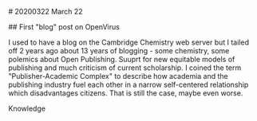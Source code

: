 # 20200322 March 22

## First "blog" post on OpenVirus

I used to have a blog on the Cambridge Chemistry web server but I tailed off 2 years ago about 13 years of blogging - some chemistry, some 
polemics about Open Publishing. Suuprt for new equitable models of publishing and much criticism of current scholarship. I coined
the term "Publisher-Academic Complex" to describe how academia and the publishing industry fuel each other in a narrow
self-centered relationship which disadvantages citizens. That is still the case, maybe even worse.


Knowledge 
